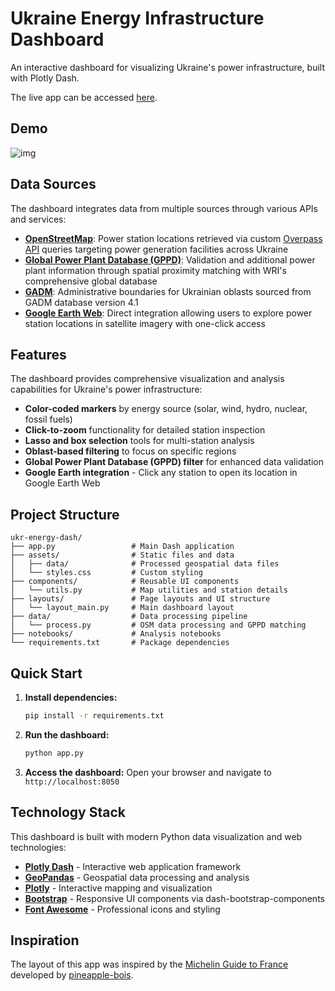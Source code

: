 # Ukraine Energy Infrastructure Dashboard

An interactive dashboard for visualizing Ukraine's power infrastructure, built with Plotly Dash.

The live app can be accessed [here](https://50df7176-a5f3-40b7-98e3-0b5a4a5fd93a.plotly.app/).

## Demo

![img](assets/ukr-energy-dash-demo-low.gif)


## Data Sources

The dashboard integrates data from multiple sources through various APIs and services:

- **[OpenStreetMap](https://www.openstreetmap.org/)**: Power station locations retrieved via custom [Overpass API](https://overpass-api.de/api/interpreter) queries targeting power generation facilities across Ukraine
- **[Global Power Plant Database (GPPD)](https://datasets.wri.org/dataset/globalpowerplantdatabase)**: Validation and additional power plant information through spatial proximity matching with WRI's comprehensive global database
- **[GADM](https://geodata.ucdavis.edu/gadm/)**: Administrative boundaries for Ukrainian oblasts sourced from GADM database version 4.1
- **[Google Earth Web](https://earth.google.com/web/)**: Direct integration allowing users to explore power station locations in satellite imagery with one-click access

## Features

The dashboard provides comprehensive visualization and analysis capabilities for Ukraine's power infrastructure:

- **Color-coded markers** by energy source (solar, wind, hydro, nuclear, fossil fuels)
- **Click-to-zoom** functionality for detailed station inspection
- **Lasso and box selection** tools for multi-station analysis
- **Oblast-based filtering** to focus on specific regions
- **Global Power Plant Database (GPPD) filter** for enhanced data validation
- **Google Earth integration** - Click any station to open its location in Google Earth Web

## Project Structure

```
ukr-energy-dash/
├── app.py                 # Main Dash application
├── assets/                # Static files and data
│   ├── data/              # Processed geospatial data files
│   └── styles.css         # Custom styling
├── components/            # Reusable UI components
│   └── utils.py           # Map utilities and station details
├── layouts/               # Page layouts and UI structure
│   └── layout_main.py     # Main dashboard layout
├── data/                  # Data processing pipeline
│   └── process.py         # OSM data processing and GPPD matching
├── notebooks/             # Analysis notebooks
└── requirements.txt       # Package dependencies
```

## Quick Start

1. **Install dependencies:**
   ```bash
   pip install -r requirements.txt
   ```

2. **Run the dashboard:**
   ```bash
   python app.py
   ```

3. **Access the dashboard:**
   Open your browser and navigate to `http://localhost:8050`

## Technology Stack

This dashboard is built with modern Python data visualization and web technologies:

- **[Plotly Dash](https://dash.plotly.com/)** - Interactive web application framework
- **[GeoPandas](https://geopandas.org/)** - Geospatial data processing and analysis
- **[Plotly](https://plotly.com/python/)** - Interactive mapping and visualization
- **[Bootstrap](https://getbootstrap.com/)** - Responsive UI components via dash-bootstrap-components
- **[Font Awesome](https://fontawesome.com/)** - Professional icons and styling

## Inspiration

The layout of this app was inspired by the [Michelin Guide to France](https://restaurant-guide-france.net/) developed by [pineapple-bois](https://github.com/pineapple-bois/Michelin_App_Development).
